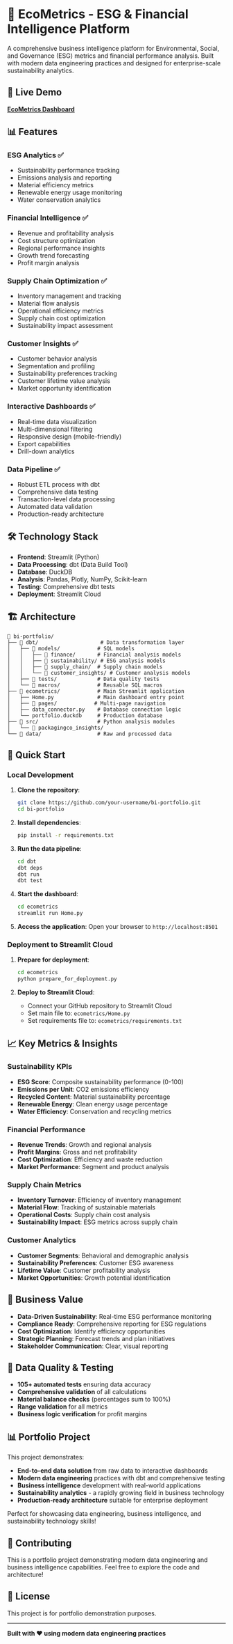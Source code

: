 # 🌱 EcoMetrics - ESG & Financial Intelligence Platform

A comprehensive business intelligence platform for Environmental, Social, and Governance (ESG) metrics and financial performance analysis. Built with modern data engineering practices and designed for enterprise-scale sustainability analytics.

## 🚀 Live Demo

**[EcoMetrics Dashboard](https://ecometrics.streamlit.app)**

## 📊 Features

### **ESG Analytics** ✅
- Sustainability performance tracking
- Emissions analysis and reporting
- Material efficiency metrics
- Renewable energy usage monitoring
- Water conservation analytics

### **Financial Intelligence** ✅
- Revenue and profitability analysis
- Cost structure optimization
- Regional performance insights
- Growth trend forecasting
- Profit margin analysis

### **Supply Chain Optimization** ✅
- Inventory management and tracking
- Material flow analysis
- Operational efficiency metrics
- Supply chain cost optimization
- Sustainability impact assessment

### **Customer Insights** ✅
- Customer behavior analysis
- Segmentation and profiling
- Sustainability preferences tracking
- Customer lifetime value analysis
- Market opportunity identification

### **Interactive Dashboards** ✅
- Real-time data visualization
- Multi-dimensional filtering
- Responsive design (mobile-friendly)
- Export capabilities
- Drill-down analytics

### **Data Pipeline** ✅
- Robust ETL process with dbt
- Comprehensive data testing
- Transaction-level data processing
- Automated data validation
- Production-ready architecture

## 🛠️ Technology Stack

- **Frontend**: Streamlit (Python)
- **Data Processing**: dbt (Data Build Tool)
- **Database**: DuckDB
- **Analysis**: Pandas, Plotly, NumPy, Scikit-learn
- **Testing**: Comprehensive dbt tests
- **Deployment**: Streamlit Cloud

## 🏗️ Architecture

```
📁 bi-portfolio/
├── 📁 dbt/                    # Data transformation layer
│   ├── 📁 models/            # SQL models
│   │   ├── 📁 finance/       # Financial analysis models
│   │   ├── 📁 sustainability/ # ESG analysis models
│   │   ├── 📁 supply_chain/  # Supply chain models
│   │   └── 📁 customer_insights/ # Customer analysis models
│   ├── 📁 tests/             # Data quality tests
│   └── 📁 macros/            # Reusable SQL macros
├── 📁 ecometrics/            # Main Streamlit application
│   ├── Home.py              # Main dashboard entry point
│   ├── 📁 pages/            # Multi-page navigation
│   ├── data_connector.py    # Database connection logic
│   └── portfolio.duckdb     # Production database
├── 📁 src/                   # Python analysis modules
│   └── 📁 packagingco_insights/
└── 📁 data/                  # Raw and processed data
```

## 🚀 Quick Start

### **Local Development**

1. **Clone the repository**:
   ```bash
   git clone https://github.com/your-username/bi-portfolio.git
   cd bi-portfolio
   ```

2. **Install dependencies**:
   ```bash
   pip install -r requirements.txt
   ```

3. **Run the data pipeline**:
   ```bash
   cd dbt
   dbt deps
   dbt run
   dbt test
   ```

4. **Start the dashboard**:
   ```bash
   cd ecometrics
   streamlit run Home.py
   ```

5. **Access the application**:
   Open your browser to `http://localhost:8501`

### **Deployment to Streamlit Cloud**

1. **Prepare for deployment**:
   ```bash
   cd ecometrics
   python prepare_for_deployment.py
   ```

2. **Deploy to Streamlit Cloud**:
   - Connect your GitHub repository to Streamlit Cloud
   - Set main file to: `ecometrics/Home.py`
   - Set requirements file to: `ecometrics/requirements.txt`

## 📈 Key Metrics & Insights

### **Sustainability KPIs**
- **ESG Score**: Composite sustainability performance (0-100)
- **Emissions per Unit**: CO2 emissions efficiency
- **Recycled Content**: Material sustainability percentage
- **Renewable Energy**: Clean energy usage percentage
- **Water Efficiency**: Conservation and recycling metrics

### **Financial Performance**
- **Revenue Trends**: Growth and regional analysis
- **Profit Margins**: Gross and net profitability
- **Cost Optimization**: Efficiency and waste reduction
- **Market Performance**: Segment and product analysis

### **Supply Chain Metrics**
- **Inventory Turnover**: Efficiency of inventory management
- **Material Flow**: Tracking of sustainable materials
- **Operational Costs**: Supply chain cost analysis
- **Sustainability Impact**: ESG metrics across supply chain

### **Customer Analytics**
- **Customer Segments**: Behavioral and demographic analysis
- **Sustainability Preferences**: Customer ESG awareness
- **Lifetime Value**: Customer profitability analysis
- **Market Opportunities**: Growth potential identification

## 🎯 Business Value

- **Data-Driven Sustainability**: Real-time ESG performance monitoring
- **Compliance Ready**: Comprehensive reporting for ESG regulations
- **Cost Optimization**: Identify efficiency opportunities
- **Strategic Planning**: Forecast trends and plan initiatives
- **Stakeholder Communication**: Clear, visual reporting

## 🧪 Data Quality & Testing

- **105+ automated tests** ensuring data accuracy
- **Comprehensive validation** of all calculations
- **Material balance checks** (percentages sum to 100%)
- **Range validation** for all metrics
- **Business logic verification** for profit margins

## 📊 Portfolio Project

This project demonstrates:

- **End-to-end data solution** from raw data to interactive dashboards
- **Modern data engineering** practices with dbt and comprehensive testing
- **Business intelligence** development with real-world applications
- **Sustainability analytics** - a rapidly growing field in business technology
- **Production-ready architecture** suitable for enterprise deployment

Perfect for showcasing data engineering, business intelligence, and sustainability technology skills!

## 🤝 Contributing

This is a portfolio project demonstrating modern data engineering and business intelligence capabilities. Feel free to explore the code and architecture!

## 📄 License

This project is for portfolio demonstration purposes.

---

**Built with ❤️ using modern data engineering practices**
